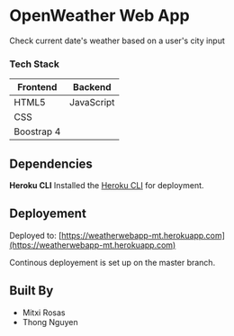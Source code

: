 # OpenWeather Web App

Check current date's weather based on a user's city input

### Tech Stack
| Frontend  | Backend |
| ---------- | ---------- |
| HTML5 | JavaScript |
| CSS | |
| Boostrap 4  | |

## Dependencies
**Heroku CLI**
Installed the [Heroku CLI](https://devcenter.heroku.com/articles/getting-started-with-php#set-up) for deployment.

## Deployement

Deployed to: [https://weatherwebapp-mt.herokuapp.com](https://weatherwebapp-mt.herokuapp.com)

Continous deployement is set up on the master branch.

## Built By
* Mitxi Rosas
* Thong Nguyen
